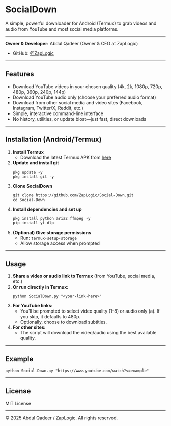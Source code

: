 # SocialDown

A simple, powerful downloader for Android (Termux) to grab videos and audio from YouTube and most social media platforms.

---

**Owner & Developer:** Abdul Qadeer (Owner & CEO at ZapLogic)
- GitHub: [@ZapLogic](https://github.com/ZapLogic)

---

## Features
- Download YouTube videos in your chosen quality (4k, 2k, 1080p, 720p, 480p, 360p, 240p, 144p)
- Download YouTube audio only (choose your preferred audio format)
- Download from other social media and video sites (Facebook, Instagram, Twitter/X, Reddit, etc.)
- Simple, interactive command-line interface
- No history, utilities, or update bloat—just fast, direct downloads

---

## Installation (Android/Termux)
1. **Install Termux**
   - Download the latest Termux APK from [here](https://github.com/termux/termux-app/releases)
2. **Update and install git**
   ```
   pkg update -y
   pkg install git -y
   ```
3. **Clone SocialDown**
   ```
   git clone https://github.com/ZapLogic/Social-Down.git
   cd Social-Down
   ```
4. **Install dependencies and set up**
   ```
   pkg install python aria2 ffmpeg -y
   pip install yt-dlp
   ```
5. **(Optional) Give storage permissions**
   - Run: `termux-setup-storage`
   - Allow storage access when prompted

---

## Usage
1. **Share a video or audio link to Termux** (from YouTube, social media, etc.)
2. **Or run directly in Termux:**
   ```
   python SocialDown.py "<your-link-here>"
   ```
3. **For YouTube links:**
   - You'll be prompted to select video quality (1-8) or audio only (a). If you skip, it defaults to 480p.
   - Optionally, choose to download subtitles.
4. **For other sites:**
   - The script will download the video/audio using the best available quality.

---

## Example
```
python Social-Down.py "https://www.youtube.com/watch?v=example"
```

---

## License
MIT License

---

© 2025 Abdul Qadeer / ZapLogic. All rights reserved.
